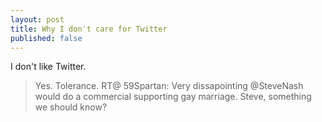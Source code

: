 ```yaml
---
layout: post
title: Why I don't care for Twitter
published: false
---
```

I don't like Twitter.



> Yes. Tolerance. RT@ 59Spartan: Very dissapointing @SteveNash would do a commercial supporting gay marriage. Steve, something we should know?
